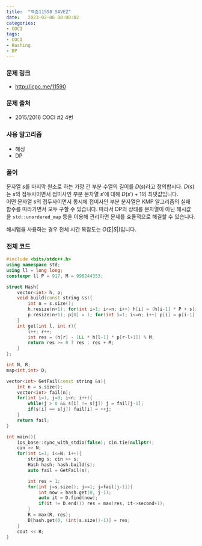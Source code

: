 ```yaml
---
title:  "백준11590 SAVEZ"
date:   2023-02-06 00:00:02
categories:
- COCI
tags:
- COCI
- Hashing
- DP
---
```


### 문제 링크
* http://icpc.me/11590

### 문제 출처
* 2015/2016 COCI #2 4번

### 사용 알고리즘
* 해싱
* DP

### 풀이
문자열 $s$를 마지막 원소로 하는 가장 긴 부분 수열의 길이를 $D(s)$라고 정의합시다. $D(s)$는 $s$의 접두사이면서 접미사인 부분 문자열 $s'$에 대해 $D(s') + 1$의 최댓값입니다.<br>
어떤 문자열 $s$의 접두사이면서 동시에 접미사인 부분 분자열은 KMP 알고리즘의 실패 함수를 따라가면서 모두 구할 수 있습니다. 따라서 DP의 상태를 문자열이 아닌 해시값을 `std::unordered_map` 등을 이용해 관리하면 문제를 효율적으로 해결할 수 있습니다.

해시맵을 사용하는 경우 전체 시간 복잡도는 $O(\sum \vert S\vert)$입니다.

### 전체 코드
```cpp
#include <bits/stdc++.h>
using namespace std;
using ll = long long;
constexpr ll P = 917, M = 998244353;

struct Hash{
    vector<int> h, p;
    void build(const string &s){
        int n = s.size();
        h.resize(n+1); for(int i=1; i<=n; i++) h[i] = (h[i-1] * P + s[i-1]) % M;
        p.resize(n+1); p[0] = 1; for(int i=1; i<=n; i++) p[i] = p[i-1] * P % M;
    }
    int get(int l, int r){
        l++; r++;
        int res = (h[r] - 1LL * h[l-1] * p[r-l+1]) % M;
        return res >= 0 ? res : res + M;
    }
};

int N, R;
map<int,int> D;

vector<int> GetFail(const string &s){
    int n = s.size();
    vector<int> fail(n);
    for(int i=1, j=0; i<n; i++){
        while(j > 0 && s[i] != s[j]) j = fail[j-1];
        if(s[i] == s[j]) fail[i] = ++j;
    }
    return fail;
}

int main(){
    ios_base::sync_with_stdio(false); cin.tie(nullptr);
    cin >> N;
    for(int i=1; i<=N; i++){
        string s; cin >> s;
        Hash hash; hash.build(s);
        auto fail = GetFail(s);

        int res = 1;
        for(int j=s.size(); j>=1; j=fail[j-1]){
            int now = hash.get(0, j-1);
            auto it = D.find(now);
            if(it != D.end()) res = max(res, it->second+1);
        }
        R = max(R, res);
        D[hash.get(0, (int)s.size()-1)] = res;
    }
    cout << R;
}
```
